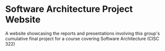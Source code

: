 # Software Architecture Project Website
 A website showcasing the reports and presentations involving this group's cumulative final project for a course covering Software Architecture (CISC 322)
